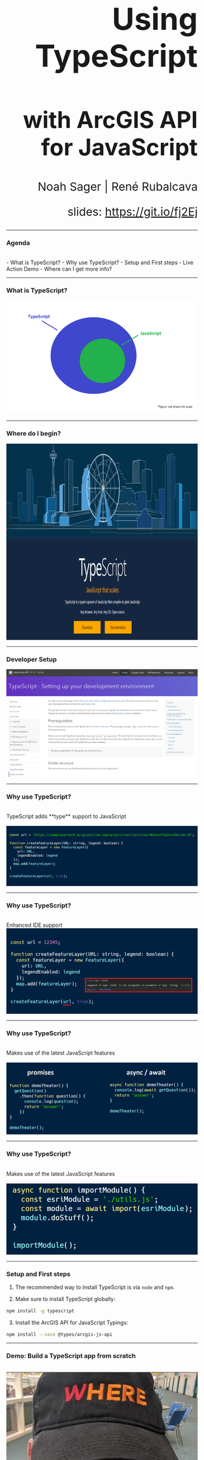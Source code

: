 <!-- .slide: data-background="./Images/bg-1.jpeg" -->
<!-- .slide: class="title" -->

<h1 style="text-align: right; font-size: 80px;">Using TypeScript</h1>
<h2 style="text-align: right; font-size: 60px;">with ArcGIS API for JavaScript</h2>
<p style="text-align: right; font-size: 30px;">Noah Sager | René Rubalcava</p>
    <p style="text-align: right; font-size: 30px;">slides: <a href="https://git.io/fj2Ej" target="_blank">https://git.io/fj2Ej</a></p>

----

### **Agenda**
</br>
 - What is TypeScript?
 - Why use TypeScript?
 - Setup and First steps
 - Live Action Demo
 - Where can I get more info?

----

### **What is TypeScript?**
<a href="https://www.typescriptlang.org/" target="_blank">
<img style="float:bottom;" src="Images/TypeScript_Superset_JavaScript.png" alt="TypeScript_Superset_JavaScript">
</a>

----

### **Where do I begin?**
<a href="https://www.typescriptlang.org/" target="_blank">
<img src="Images/TS.png" alt="TypeScript landing page" width="1037" height="516">
</a>

----

### **Developer Setup**
<a href="https://developers.arcgis.com/javascript/latest/guide/typescript-setup/index.html" target="_blank">
<img style="float:bottom;" src="Images/Setup_TS.png" alt="Setup_TS">
</a>

----

### **Why use TypeScript?**
</br>
TypeScript adds **type** support to JavaScript
</br>
</br>
<img src="Images/TS_1a.png" alt="TypeScript_Example1">

----

### **Why use TypeScript?**
</br>
Enhanced IDE support
</br>
<img src="Images/TS_2.png" alt="TypeScript_Example2">

----

### **Why use TypeScript?**
</br>
Makes use of the latest JavaScript features
</br>
</br>
<img src="Images/promise_async_await_carbon4.png" alt="TypeScript_Example3">

----

### **Why use TypeScript?**
</br>
Makes use of the latest JavaScript features
</br>
</br>
<img src="Images/dynamicModule2.png" alt="TypeScript_Example4">

----

### **Setup and First steps**

1. The recommended way to install TypeScript is via `node` and `npm`.

2. Make sure to install TypeScript globally: <br>
```bash
npm install -g typescript
```
3. Install the ArcGIS API for JavaScript Typings: <br>
```bash
npm install --save @types/arcgis-js-api
```

----

<!-- .slide: data-background="./Images/bg-3.jpeg" -->

### **Demo: Build a TypeScript app from scratch**
</br>
<img src="Images/wheres_rene.png" alt="Rene_Softwhere_Engineer">

----

## Tip!

* [ArcGIS API for JavaScript Snippets](https://marketplace.visualstudio.com/items?itemName=Esri.arcgis-jsapi-snippets)

----

## Demo Steps:

* `mkdir ts-demo && cd ts-demo`
* `mkdir app && mkdir css`
* `npm init --yes && tsc --init`
* `npm i -D @types/arcgis-js-api`

----

## index.html

> Snippet shortcuts

* `!`
* `getApi`

```html
<body>
  <div id="viewDiv"></div>
  <script>
    require(["app/main"]);
  </script>
</body>
```

----

## tsconfig.json

```json
{
  "compilerOptions": {
    "lib": ["dom", "es2015.promise", "es5"],
    "module": "amd", // output files as AMD modules
    "sourceMap": true,
    "target": "es5",
    "noImplicitAny": true,
    "suppressImplicitAnyIndexErrors": true,
    "esModuleInterop": true
  }
}
```

----

## css/main.css

```css
html,
body,
#viewDiv {
  padding: 0;
  margin: 0;
  height: 100%;
  width: 100%;
}
```

* _and add it to html_

```html
<link rel="stylesheet" href="css/main.css">
```

----

## app/main.ts

> imports

```ts
import WebMap from "esri/WebMap";
import MapView from "esri/views/MapView";
import LayerList from "esri/widgets/LayerList";

import esri = __esri;
```

----

## app/main.ts

> WebMap and MapView

```ts
const map = new WebMap({
  portalItem: {
    id: "d5dda743788a4b0688fe48f43ae7beb9"
  }
});

// Add the map to a MapView
const view = new MapView({
  container: "viewDiv",
  map
});
```

----

## app/main.ts

> LayerList

```ts
// Add a legend instance to the panel of a
// ListItem in a LayerList instance
const layerList = new LayerList({
  view,
  listItemCreatedFunction: event => {
    const item: esri.ListItem = event.item;
    if (item.layer.type != "group") {
      item.panel = {
        content: "legend",
        open: true
      } as esri.ListItemPanel;
    }
  }
});
view.ui.add(layerList, "top-right");
```

----

> start typescript compiler

```bash
tsc -w
```

----

### **Tip: Hide .js and .jsmap files **

- Reduce clutter
- VSCode: Add below to user preferences in files.exclude

```json
 "**/*.js.map": true,
        "**/*.js": {
            "when": "$(basename).ts"

```

----

### **Tip: Debugging with source maps**
  - Enable source maps in browser dev tools
  - Set breakpoints in .ts instead of .js

  ![JS Code](Images/transpiled.png)

----

### **Tip: Use __esri instead of import**
- Only contains type interfaces
- Can use when not instantiating type

```ts
import esri = __esri;

const layerList = new LayerList({
  view,
  listItemCreatedFunction: event => {
    const item = event.item as esri.ListItem;
  }
});
```

----

### **Where can I get more info?**

- SDK Documentation
- Esri-related training and webinars
- ArcGIS Blogs
- GeoNet, StackExchange, Spatial Community in Slack, etc.</br>
</br>
<a href="https://www.esri.com/arcgis-blog/products/js-api-arcgis/mapping/using-typescript-with-the-arcgis-api-for-javascript/" target="_blank">
<img style="float:bottom;" src="Images/Using_TS_blog.png" alt="Using_TS_blog">

----

<!-- .slide: data-background="./Images/bg-2.png" -->

<img src="./Images/alias_slide.png" style="border: 0px; background:none; box-shadow: none;">

----

<!-- .slide: data-background="./Images/bg-2.png" -->

<img src="./Images/esri-science-logo-white.png" style="border: 0px; background:none; box-shadow: none;">

----

<!-- .slide: data-background="./Images/2019_UC_Survey_Slide.png" -->

